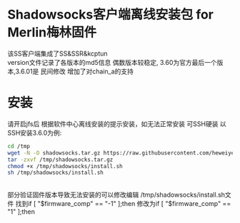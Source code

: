 # Shadowsocks客户端离线安装包 for Merlin梅林固件
该SS客户端集成了SS&SSR&kcptun
<br>version文件记录了各版本的md5信息
偶数版本较稳定, 3.60为官方最后一个版本,3.6.01是 民间修改 增加了对chain_a的支持
# 安装
请开启jfs后 根据软件中心离线安装的提示安装，如无法正常安装 可SSH硬装 以SSH安装3.6.0为例:
```Bash
cd /tmp
wget -N -O shadowsocks.tar.gz https://raw.githubusercontent.com/heweiye/Merlin_Shadowsocks/master/shadowsocks_3.6.0.tar.gz
tar -zxvf /tmp/shadowsocks.tar.gz
chmod +x /tmp/shadowsocks/install.sh
sh /tmp/shadowsocks/install.sh
```
<br>部分验证固件版本导致无法安装的可以修改编辑
/tmp/shadowsocks/install.sh文件
找到if [ "$firmware_comp" == "-1" ];then
修改为if [ "$firmware_comp" == "1" ];then

